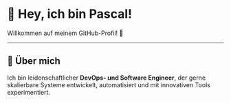 # 👋 Hey, ich bin Pascal!

Willkommen auf meinem GitHub-Profil! 🚀

---

## 🚀 Über mich

Ich bin leidenschaftlicher **DevOps- und Software Engineer**, der gerne skalierbare Systeme entwickelt, automatisiert und mit innovativen Tools experimentiert.

